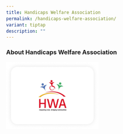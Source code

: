 ```yaml
---
title: Handicaps Welfare Association
permalink: /handicaps-welfare-association/
variant: tiptap
description: ""
---
```

<h3>About Handicaps Welfare Association</h3>
<p></p>
<p></p>
<div class="isomer-image-wrapper">
<img style="width: 50%;" height="auto" width="100%" alt="" src="/images/Handicapped_Welfare_Association.png">
</div>
<p></p>
<p></p>